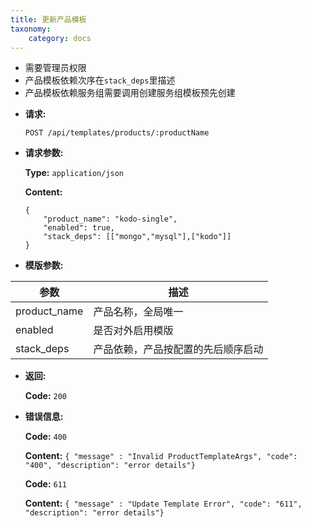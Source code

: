 ```yaml
---
title: 更新产品模板
taxonomy:
    category: docs
---
```


- 需要管理员权限
- 产品模板依赖次序在`stack_deps`里描述
- 产品模板依赖服务组需要调用创建服务组模板预先创建

* **请求:**

    `POST /api/templates/products/:productName`

* **请求参数:**

	**Type:** `application/json`
	
	**Content:**

    ```
	{
		"product_name": "kodo-single",
		"enabled": true,
        "stack_deps": [["mongo","mysql"],["kodo"]]
	}
	```	
* **模版参数:**

|  参数       |   描述                     |
|------------|----------------------------|
|product_name|产品名称，全局唯一             |
|enabled     |是否对外启用模版               |
|stack_deps  |产品依赖，产品按配置的先后顺序启动|

* **返回:**

	**Code:** `200`

* **错误信息:**

	**Code:** `400`
  	
  	**Content:** `{ "message" : "Invalid ProductTemplateArgs", "code": "400", "description": "error details"}`

	**Code:** `611`
  	
  	**Content:** `{ "message" : "Update Template Error", "code": "611", "description": "error details"}`